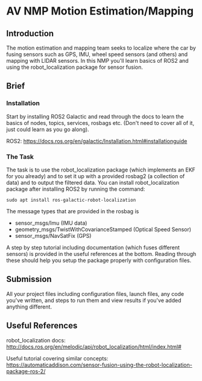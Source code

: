 # AV NMP Motion Estimation/Mapping

## Introduction
The motion estimation and mapping team seeks to localize where the car by fusing sensors such as GPS, IMU, wheel speed sensors (and others) and mapping with LIDAR sensors. In this NMP you'll learn basics of ROS2 and using the robot_localization package for sensor fusion. 

## Brief
### Installation
Start by installing ROS2 Galactic and read through the docs to learn the basics of nodes, topics, services, rosbags etc. (Don't need to cover all of it, just could learn as you go along).

ROS2: https://docs.ros.org/en/galactic/Installation.html#installationguide

### The Task
The task is to use the robot_localization package (which implements an EKF for you already) and to set it up with a provided rosbag2 (a collection of data) and to output the filtered data. You can install robot_localization package after installing ROS2 by running the command:

`sudo apt install ros-galactic-robot-localization`

The message types that are provided in the rosbag is
- sensor_msgs/Imu (IMU data)
- geometry_msgs/TwistWithCovarianceStamped (Optical Speed Sensor)
- sensor_msgs/NavSatFix (GPS)

A step by step tutorial including documentation (which fuses different sensors) is provided in the useful references at the bottom. Reading through these should help you setup the package properly with configuration files. 

## Submission
All your project files including configuration files, launch files, any code you've written, and steps to run them and view results if you've added anything different. 

## Useful References

robot_localization docs: http://docs.ros.org/en/melodic/api/robot_localization/html/index.html#

Useful tutorial covering similar concepts: https://automaticaddison.com/sensor-fusion-using-the-robot-localization-package-ros-2/
